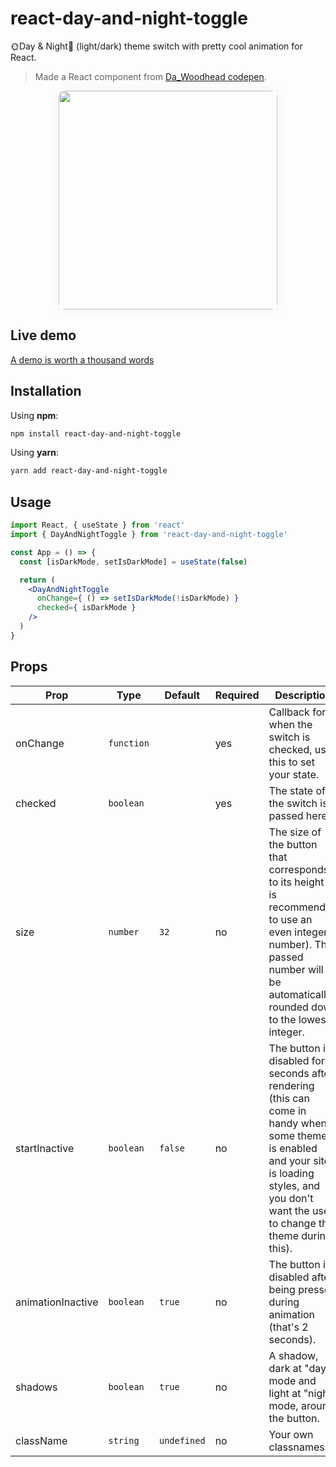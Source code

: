 # react-day-and-night-toggle
🌞Day & Night🌛 (light/dark) theme switch with pretty cool animation for React.
> Made a React component from [Da_Woodhead codepen](https://codepen.io/Da_Woodhead/pen/VdaBwq "Da_Woodhead codepen").

<p align="center">
  <img width="350px" style="border-radius: 10px; box-shadow: 0 0 20px 1px rgba(0,0,0,.05)" src="https://github.com/carrymisss/react-day-and-night-toggle/blob/main/assets/demonstration.gif?raw=true">
</p>

## Live demo
[A demo is worth a thousand words](https://react-day-and-night-toggle.vercel.app/)

## Installation
Using **npm**:

```bash
npm install react-day-and-night-toggle
```
Using **yarn**:

```bash
yarn add react-day-and-night-toggle
```

## Usage
```jsx
import React, { useState } from 'react'
import { DayAndNightToggle } from 'react-day-and-night-toggle'

const App = () => {
  const [isDarkMode, setIsDarkMode] = useState(false)

  return (
    <DayAndNightToggle
      onChange={ () => setIsDarkMode(!isDarkMode) }
      checked={ isDarkMode }
    />
  )
}
```

## Props
| Prop | Type  | Default  | Required | Description |
| ------------ | ------------ | ------------ | ------------ | ------------ |
| onChange | `function` |  | yes | Callback for when the switch is checked, use this to set your state. |
| checked | `boolean` |  | yes | The state of the switch is passed here. |
| size | `number` | `32` | no | The size of the button that corresponds to its height (it is recommended to use an even integer number). The passed number will be automatically rounded down to the lowest integer. |
| startInactive | `boolean` | `false` | no | The button is disabled for 2 seconds after rendering (this can come in handy when some theme is enabled and your site is loading styles, and you don't want the user to change the theme during this). |
| animationInactive | `boolean` | `true` | no | The button is disabled after being pressed during animation (that's 2 seconds). |
| shadows | `boolean` | `true` | no | A shadow, dark at "day" mode and light at "night" mode, around the button. |
| className | `string` | `undefined` | no | Your own classnames. |
